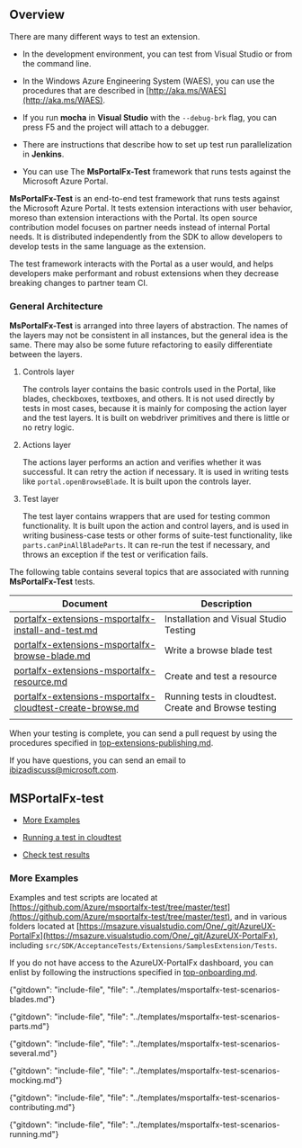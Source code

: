 ## Overview

<!-- TODO: Compare doc against list of items to update in 
https://stackoverflow.microsoft.com/questions/82011/msportalfx-test-documentation-issues
-->
There are many different ways to test an extension.

* In the development environment, you can test from Visual Studio or from the command line. 

* In the Windows Azure Engineering System (WAES), you can use the procedures that are described in [http://aka.ms/WAES](http://aka.ms/WAES). 

* If you run **mocha** in **Visual Studio** with the `--debug-brk` flag, you can press F5 and the project will attach to a debugger.

* There are instructions that describe how to set up test run parallelization in **Jenkins**.

* You can use The **MsPortalFx-Test** framework that runs tests against the Microsoft Azure Portal. 

**MsPortalFx-Test** is an end-to-end test framework that runs tests against the Microsoft Azure Portal. It tests extension interactions with user behavior, moreso than extension interactions with the Portal.  Its open source contribution model focuses on partner needs instead of internal Portal needs. It is distributed independently from the SDK to allow developers to develop tests in the same language as the extension.

The test framework interacts with the Portal as a user would, and helps developers make performant and robust extensions when they decrease breaking changes to partner team CI.

### General Architecture

**MsPortalFx-Test** is arranged into three layers of abstraction. The names of the layers may not be consistent in all instances, but the general idea is the same.  There may also be some future refactoring to easily differentiate between the layers.

1. Controls layer

    The controls layer contains the basic controls used in the Portal, like blades, checkboxes, textboxes, and others.  It is not used directly by tests in most cases, because it is mainly for composing the action layer and the  test layers. It is built on webdriver primitives and there is little or no retry logic.  

 1. Actions layer

    The actions layer performs an action and verifies whether it was successful. It can retry the action if necessary. It is  used in writing tests like `portal.openBrowseBlade`. It is built upon the controls layer.

1. Test layer

    The test layer contains wrappers that are used for testing common functionality. It is built upon the action and control layers, and is used in writing business-case tests or other forms of suite-test functionality, like `parts.canPinAllBladeParts`. It can re-run the test if necessary, and throws an exception if the test or verification fails.

The following table contains several topics that are associated with running  **MsPortalFx-Test** tests.

| Document | Description |
| -------- | ----------- |
| [portalfx-extensions-msportalfx-install-and-test.md](portalfx-extensions-msportalfx-install-and-test.md) | Installation and Visual Studio Testing |
| [portalfx-extensions-msportalfx-browse-blade.md](portalfx-extensions-msportalfx-browse-blade.md) |  Write a browse blade test |
| [portalfx-extensions-msportalfx-resource.md](portalfx-extensions-msportalfx-resource.md) | Create and test a resource |
| [portalfx-extensions-msportalfx-cloudtest-create-browse.md](portalfx-extensions-msportalfx-cloudtest-create-browse.md) | Running tests in cloudtest.  Create and Browse testing |
| | |

When your testing is complete, you can send a pull request by using the procedures specified in [top-extensions-publishing.md](top-extensions-publishing.md).

If you have questions, you can send an email to <a href="mailto:ibizadiscuss@microsoft.com">ibizadiscuss@microsoft.com</a>.



## MSPortalFx-test

* [More Examples](#more-examples)

* [Running a test in cloudtest](#running-a-test-in-cloudtest)

* [Check test results](#check-test-results)

### More Examples

Examples and test scripts are located at [https://github.com/Azure/msportalfx-test/tree/master/test](https://github.com/Azure/msportalfx-test/tree/master/test), and in various folders located at  [https://msazure.visualstudio.com/One/_git/AzureUX-PortalFx](https://msazure.visualstudio.com/One/_git/AzureUX-PortalFx), including `src/SDK/AcceptanceTests/Extensions/SamplesExtension/Tests`.

If you do not have access to the AzureUX-PortalFx dashboard, you can enlist by following the instructions specified in [top-onboarding.md](top-onboarding.md). 

 {"gitdown": "include-file", "file": "../templates/msportalfx-test-scenarios-blades.md"}

 {"gitdown": "include-file", "file": "../templates/msportalfx-test-scenarios-parts.md"}

 {"gitdown": "include-file", "file": "../templates/msportalfx-test-scenarios-several.md"}

 {"gitdown": "include-file", "file": "../templates/msportalfx-test-scenarios-mocking.md"}

 {"gitdown": "include-file", "file": "../templates/msportalfx-test-scenarios-contributing.md"}

 {"gitdown": "include-file", "file": "../templates/msportalfx-test-scenarios-running.md"}